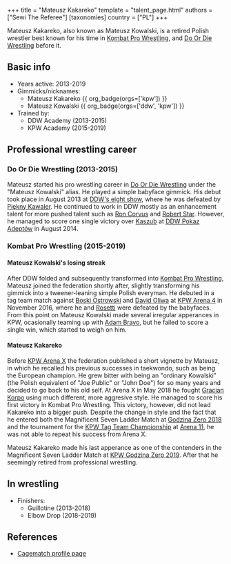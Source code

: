 +++
title = "Mateusz Kakareko"
template = "talent_page.html"
authors = ["Sewi The Referee"]
[taxonomies]
country = ["PL"]
+++

Mateusz Kakareko, also known as Mateusz Kowalski, is a retired Polish wrestler best known for his time in [Kombat Pro Wrestling](@/o/kpw.md), and [Do Or Die Wrestling](@/o/ddw.md) before it.

## Basic info

* Years active: 2013-2019
* Gimmicks/nicknames:
  - Mateusz Kakareko {{ org_badge(orgs=['kpw']) }}
  - Mateusz Kowalski {{ org_badge(orgs=['ddw', 'kpw']) }}
* Trained by:
  - DDW Academy (2013-2015)
  - KPW Academy (2015-2019)

## Professional wrestling career

### Do Or Die Wrestling (2013-2015)

Mateusz started his pro wrestling career in [Do Or Die Wrestling](@/o/ddw.md) under the "Mateusz Kowalski" alias. He played a simple babyface gimmick. His debut took place in August 2013 at [DDW's eight show](@/e/ddw/2013-08-17-ddw-8.md), where he was defeated by [Piękny Kawaler](@/w/piekny-kawaler.md). He continued to work in DDW mostly as an enhancement talent for more pushed talent such as [Ron Corvus](@/w/ron-corvus.md) and [Robert Star](@/w/robert-star.md). However, he managed to score one single victory over [Kaszub](@/w/kaszub.md) at [DDW Pokaz Adeptów](@/e/ddw/2014-08-16-ddw-pokaz-adeptow.md) in August 2014. 

### Kombat Pro Wrestling (2015-2019)

#### Mateusz Kowalski's losing streak

After DDW folded and subsequently transformed into [Kombat Pro Wrestling](@/o/kpw.md), Mateusz joined the federation shortly after, slightly transforming his gimmick into a tweener-leaning simple Polish everyman. He debuted in a tag team match against [Boski Ostrowski](@/w/ostrowski.md) and [David Oliwa](@/w/david-oliwa.md) at [KPW Arena 4](@/e/kpw/2016-11-26-kpw-arena-4-nowy-rozdzial.md) in November 2016, where he and [Rosetti](@/w/rosetti.md) were defeated by the babyfaces. From this point on Mateusz Kowalski made several irregular apperances in KPW, ocasionally teaming up with [Adam Bravo](@/w/adam-bravo.md), but he failed to score a single win, which started to weigh on him.

#### Mateusz Kakareko 

Before [KPW Arena X](@/e/kpw/2018-05-26-kpw-arena-x-kawaleria-vs-sojusz.md) the federation published a short vignette by Mateusz, in which he recalled his previous successes in taekwondo, such as being the European champion. He grew bitter with being an "ordinary Kowalski" (the Polish equivalent of "Joe Public" or "John Doe") for so many years and decided to go back to his old self. At Arena X in May 2018 he fought [Gracjan Korpo](@/w/gracjan-korpo.md) using much different, more aggresive style. He managed to score his first victory in Kombat Pro Wrestling. This victory, however, did not lead Kakareko into a bigger push. Despite the change in style and the fact that he entered both the Magnificent Seven Ladder Match at [Godzina Zero 2018](@/e/kpw/2018-08-11-kpw-godzina-zero-2018.md) and the tournament for the [KPW Tag Team Championship](@/c/kpw-tag-team-championship.md) at [Arena 11](@/e/kpw/2018-11-03-kpw-arena-11-podwojne-zagrozenie.md), he was not able to repeat his success from Arena X. 

Mateusz Kakareko made his last apperance as one of the contenders in the Magnificent Seven Ladder Match at [KPW Godzina Zero 2019](@/e/kpw/2019-08-17-kpw-godzina-zero-2019.md). After that he seemingly retired from professional wrestling.

## In wrestling

* Finishers:
  - Guillotine (2013-2018)
  - Elbow Drop (2018-2019)

## References

* [Cagematch profile page](https://www.cagematch.net/?id=2&nr=14995)
